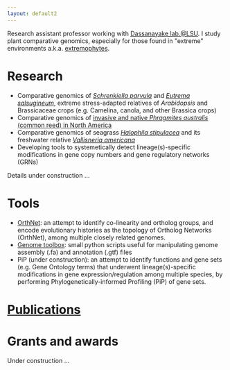 ```yaml
---
layout: default2
---
```

Research assistant professor working with [Dassanayake lab.@LSU](https://www.lsugenomics.org/). I study plant comparative genomics, especially for those found in "extreme" environments a.k.a. [extremophytes](https://extremeplants.org/what-is-an-extremophyte/).

# Research
- Comparative genomics of [_Schrenkiella parvula_](https://extremeplants.org/species/schrenkiella-parvula/?ms=halophytes) and [_Eutrema salsugineum_](https://extremeplants.org/species/eutrema-salsugineum/?ms=halophytes), extreme stress-adapted relatives of _Arabidopsis_ and Brassicaceae crops (e.g. Camelina, canola, and other Brassica crops)
- Comparative genomics of [invasive and native _Phragmites australis_ (common reed) in North America](https://nas.er.usgs.gov/queries/greatlakes/FactSheet.aspx?Species_ID=2937)
- Comparative genomics of seagrass [_Halophila stipulacea_](https://www.gidon-winters.com/research) and its freshwater relative [_Vallisneria americana_](https://plants.ifas.ufl.edu/plant-directory/vallisneria-americana/)
- Developing tools to systemetically detect lineage(s)-specific modifications in gene copy numbers and gene regulatory networks (GRNs)

Details under construction ...

# Tools
- [OrthNet](https://github.com/ohdongha/OrthNet): an attempt to identify co-linearity and ortholog groups, and encode evolutionary histories as the topology of Ortholog Networks (OrthNet), among multiple closely related genomes.
- [Genome toolbox](https://github.com/ohdongha/Genome-Toolbox): small python scripts useful for manipulating genome assembly (.fa) and annotation (.gtf) files
- PiP (under construction): an attempt to identify functions and gene sets (e.g. Gene Ontology terms) that underwent lineage(s)-specific modifications in gene expression/regulation among multiple species, by performing Phylogenetically-informed Profiling (PiP) of gene sets.

# [Publications](publications.md)

# Grants and awards
Under construction ...
